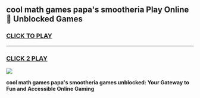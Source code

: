 
## cool math games papa's smootheria Play Online 👋 Unblocked Games
<h3>
<a href="https://news.freeplayer.one?title=cool_math_games_papa's_smootheria&ref=17CMG">CLICK TO PLAY</a></h3>
<hr>

<h3>
<a href="https://news.freeplayer.one?title=cool_math_games_papa's_smootheria&ref=17CMG">CLICK 2 PLAY</a>
  
</h3>

<a href="https://news.freeplayer.one?title=cool_math_games_papa's_smootheria&ref=17CMG/"><img src="https://clearcache.store/games.png"></a>


**cool math games papa's smootheria games unblocked: Your Gateway to Fun and Accessible Online Gaming**
